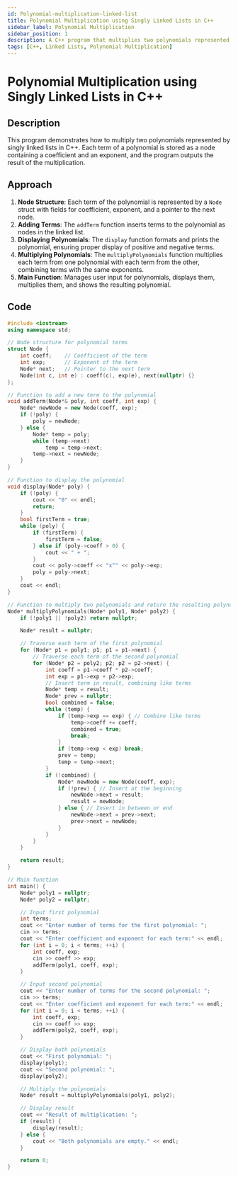```yaml
---
id: Polynomial-multiplication-linked-list
title: Polynomial Multiplication using Singly Linked Lists in C++
sidebar_label: Polynomial Multiplication
sidebar_position: 1
description: A C++ program that multiplies two polynomials represented as linked lists, showcasing linked list operations and polynomial arithmetic.
tags: [C++, Linked Lists, Polynomial Multiplication]
---
```

# Polynomial Multiplication using Singly Linked Lists in C++

## Description
This program demonstrates how to multiply two polynomials represented by singly linked lists in C++. Each term of a polynomial is stored as a node containing a coefficient and an exponent, and the program outputs the result of the multiplication.

## Approach

1. **Node Structure**: Each term of the polynomial is represented by a `Node` struct with fields for coefficient, exponent, and a pointer to the next node.
2. **Adding Terms**: The `addTerm` function inserts terms to the polynomial as nodes in the linked list.
3. **Displaying Polynomials**: The `display` function formats and prints the polynomial, ensuring proper display of positive and negative terms.
4. **Multiplying Polynomials**: The `multiplyPolynomials` function multiplies each term from one polynomial with each term from the other, combining terms with the same exponents.
5. **Main Function**: Manages user input for polynomials, displays them, multiplies them, and shows the resulting polynomial.

## Code

```cpp
#include <iostream>
using namespace std;

// Node structure for polynomial terms
struct Node {
    int coeff;    // Coefficient of the term
    int exp;      // Exponent of the term
    Node* next;   // Pointer to the next term
    Node(int c, int e) : coeff(c), exp(e), next(nullptr) {}
};

// Function to add a new term to the polynomial
void addTerm(Node*& poly, int coeff, int exp) {
    Node* newNode = new Node(coeff, exp);
    if (!poly) {
        poly = newNode;
    } else {
        Node* temp = poly;
        while (temp->next)
            temp = temp->next;
        temp->next = newNode;
    }
}

// Function to display the polynomial
void display(Node* poly) {
    if (!poly) {
        cout << "0" << endl;
        return;
    }
    bool firstTerm = true;
    while (poly) {
        if (firstTerm) {
            firstTerm = false;
        } else if (poly->coeff > 0) {
            cout << " + ";
        }
        cout << poly->coeff << "x^" << poly->exp;
        poly = poly->next;
    }
    cout << endl;
}

// Function to multiply two polynomials and return the resulting polynomial
Node* multiplyPolynomials(Node* poly1, Node* poly2) {
    if (!poly1 || !poly2) return nullptr;

    Node* result = nullptr;

    // Traverse each term of the first polynomial
    for (Node* p1 = poly1; p1; p1 = p1->next) {
        // Traverse each term of the second polynomial
        for (Node* p2 = poly2; p2; p2 = p2->next) {
            int coeff = p1->coeff * p2->coeff;
            int exp = p1->exp + p2->exp;
            // Insert term in result, combining like terms
            Node* temp = result;
            Node* prev = nullptr;
            bool combined = false;
            while (temp) {
                if (temp->exp == exp) { // Combine like terms
                    temp->coeff += coeff;
                    combined = true;
                    break;
                }
                if (temp->exp < exp) break;
                prev = temp;
                temp = temp->next;
            }
            if (!combined) {
                Node* newNode = new Node(coeff, exp);
                if (!prev) { // Insert at the beginning
                    newNode->next = result;
                    result = newNode;
                } else { // Insert in between or end
                    newNode->next = prev->next;
                    prev->next = newNode;
                }
            }
        }
    }

    return result;
}

// Main function
int main() {
    Node* poly1 = nullptr;
    Node* poly2 = nullptr;

    // Input first polynomial
    int terms;
    cout << "Enter number of terms for the first polynomial: ";
    cin >> terms;
    cout << "Enter coefficient and exponent for each term:" << endl;
    for (int i = 0; i < terms; ++i) {
        int coeff, exp;
        cin >> coeff >> exp;
        addTerm(poly1, coeff, exp);
    }

    // Input second polynomial
    cout << "Enter number of terms for the second polynomial: ";
    cin >> terms;
    cout << "Enter coefficient and exponent for each term:" << endl;
    for (int i = 0; i < terms; ++i) {
        int coeff, exp;
        cin >> coeff >> exp;
        addTerm(poly2, coeff, exp);
    }

    // Display both polynomials
    cout << "First polynomial: ";
    display(poly1);
    cout << "Second polynomial: ";
    display(poly2);

    // Multiply the polynomials
    Node* result = multiplyPolynomials(poly1, poly2);

    // Display result
    cout << "Result of multiplication: ";
    if (result) {
        display(result);
    } else {
        cout << "Both polynomials are empty." << endl;
    }

    return 0;
}
